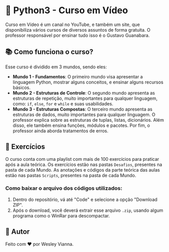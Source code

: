 # 🐍 Python3 - Curso em Vídeo

Curso em Vídeo é um canal no YouTube, e também um site, que disponibiliza vários cursos de diversos assuntos de forma gratuita. O professor responsável por ensinar tudo isso é o Gustavo Guanabara.

## 📚 Como funciona o curso?

Esse curso é dividido em 3 mundos, sendo eles:

- **Mundo 1 - Fundamentos**: O primeiro mundo visa apresentar a linguagem Python, mostrar alguns conceitos, e ensinar alguns recursos básicos.
- **Mundo 2 - Estruturas de Controle**: O segundo mundo apresenta as estruturas de repetição, muito importantes para qualquer linguagem, como: `if`, `else`, `for` e `while` e suas usabilidades.
- **Mundo 3 - Estruturas Compostas**: O terceiro mundo apresenta as estruturas de dados, muito importantes para qualquer linguagem. O professor explica sobre as estruturas de tuplas, listas, dicionários. Além disso, ele também ensina funções, módulos e pacotes. Por fim, o professor ainda aborda tratamentos de erros.

## 💪 Exercícios

O curso conta com uma playlist com mais de 100 exercícios para praticar após a aula teórica. Os exercícios estão nas pastas `Desafios`, presentes na pasta de cada Mundo. As anotações e códigos da parte teórica das aulas estão nas pastas `Scripts`, presentes na pasta de cada Mundo.

### Como baixar o arquivo dos códigos utilizados:

1. Dentro do repositório, vá até "Code" e selecione a opção "Download ZIP".
2. Após o download, você deverá extrair esse arquivo `.zip`, usando algum programa como o WinRar para descompactar.

## 🦸 Autor

Feito com ❤️ por Wesley Vianna.

